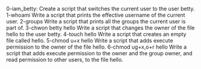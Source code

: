 0-iam_betty:	Create a script that switches the current user to the user betty.
1-whoami	Write a script that prints the effective username of the current user.
2-groups	Write a script that prints all the groups the current user is part of.
3-chwon betty hello	Write a script that changes the owner of the file hello to the user betty.
4-touch hello	Write a script that creates an empty file called hello.
5-chmod u+x hello	Write a script that adds execute permission to the owner of the file hello.
6-chmod ug+x,o+r hello	Write a script that adds execute permission to the owner and the group owner, and read permission to other users, to the file hello.
